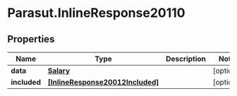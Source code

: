# Parasut.InlineResponse20110

## Properties
Name | Type | Description | Notes
------------ | ------------- | ------------- | -------------
**data** | [**Salary**](Salary.md) |  | [optional] 
**included** | [**[InlineResponse20012Included]**](InlineResponse20012Included.md) |  | [optional] 


